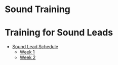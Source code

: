 # Sound Training

# Training for Sound Leads
* [Sound Lead Schedule](sound-lead-schedule.md)
  * [Week 1](sound-lead-schedule.md#week-one)
  * [Week 2](sound-lead-schedule.md#week-two)
